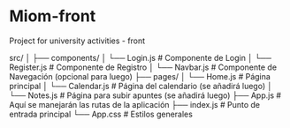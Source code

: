 # Miom-front
Project for university activities - front


src/
│
├── components/
│   └── Login.js       # Componente de Login
│   └── Register.js    # Componente de Registro
│   └── Navbar.js      # Componente de Navegación (opcional para luego)
├── pages/
│   └── Home.js        # Página principal
│   └── Calendar.js    # Página del calendario (se añadirá luego)
│   └── Notes.js       # Página para subir apuntes (se añadirá luego)
├── App.js             # Aquí se manejarán las rutas de la aplicación
├── index.js           # Punto de entrada principal
└── App.css            # Estilos generales
